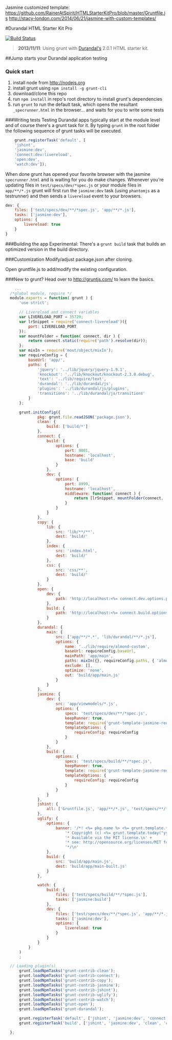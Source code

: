 Jasmine customized template:
https://github.com/RainerAtSpirit/HTMLStarterKitPro/blob/master/Gruntfile.js
http://stacy-london.com/2014/06/21/jasmine-with-custom-templates/

#Durandal HTML Starter Kit Pro

[![Build Status](https://travis-ci.org/RainerAtSpirit/HTMLStarterKitPro.png?branch=master)](https://travis-ci.org/RainerAtSpirit/HTMLStarterKitPro)
>  **2013/11/11**: Using grunt with [Durandal's](http://www.durandaljs.com) 2.0.1 HTML starter kit.

##Jump starts your Durandal application testing

### Quick start

1. install node from http://nodejs.org
2. install grunt using `npm install -g grunt-cli`
3. download/clone this repo
4. run `npm install` in repo's root directory to install grunt's dependencies
5. run `grunt` to run the default task, which opens the resultant `_specrunner.html` in the browser... and waits for
you to write some tests

###Writing tests
Testing Durandal apps typically start at the module level and of course there's a grunt task for it.
By typing `grunt` in the root folder the following sequence of grunt tasks will be executed.

```javascript
    grunt.registerTask('default', [
    'jshint',
    'jasmine:dev',
    'connect:dev:livereload',
    'open:dev',
    'watch:dev']);
```

When done grunt has opened your favorite browser with the jasmine `specrunner.html` and is waiting for you do make
changes. Whenever you're updating files in `test/specs/dev/*spec.js` or your module files in `app/**/*.js` grunt will
 first run the `jasmine:dev` task (using `phantomjs` as a testrunner) and then sends a `livereload` event to your
 browsers.

```javascript
dev: {
    files: ['test/specs/dev/**/*spec.js', 'app/**/*.js'],
    tasks: ['jasmine:dev'],
    options: {
        livereload: true
    }
}
```

###Building the app
Experimental: There's a `grunt build` task that builds an optimized version in the build directory.

###Customization
Modify/adjust package.json after cloning.

Open gruntfile.js to add/modify the existing configuration.


###New to grunt?
Head over to http://gruntjs.com/ to learn the basics.



```javascript
    ...
  /*global module, require */
  module.exports = function( grunt ) {
      'use strict';

      // Livereload and connect variables
      var LIVERELOAD_PORT = 35729;
      var lrSnippet = require('connect-livereload')({
          port: LIVERELOAD_PORT
      });
      var mountFolder = function( connect, dir ) {
          return connect.static(require('path').resolve(dir));
      };
      var mixIn = require('mout/object/mixIn');
      var requireConfig = {
          baseUrl: 'app/',
          paths: {
              'jquery': '../lib/jquery/jquery-1.9.1',
              'knockout': '../lib/knockout/knockout-2.3.0.debug',
              'text': '../lib/require/text',
              'durandal': '../lib/durandal/js',
              'plugins': '../lib/durandal/js/plugins',
              'transitions': '../lib/durandal/js/transitions'
          }
      };

      grunt.initConfig({
              pkg: grunt.file.readJSON('package.json'),
              clean: {
                  build: ['build/*']
              },
              connect: {
                  build: {
                      options: {
                          port: 9001,
                          hostname: 'localhost',
                          base: 'build'
                      }
                  },
                  dev: {
                      options: {
                          port: 8999,
                          hostname: 'localhost',
                          middleware: function( connect ) {
                              return [lrSnippet, mountFolder(connect, '.')];
                          }
                      }
                  }
              },
              copy: {
                  lib: {
                      src: 'lib/**/**',
                      dest: 'build/'
                  },
                  index: {
                      src: 'index.html',
                      dest: 'build/'
                  },
                  css: {
                      src: 'css/**',
                      dest: 'build/'
                  }
              },
              open: {
                  dev: {
                      path: 'http://localhost:<%= connect.dev.options.port %>/_SpecRunner.html'
                  },
                  build: {
                      path: 'http://localhost:<%= connect.build.options.port %>'
                  }
              },
              durandal: {
                  main: {
                      src: ['app/**/*.*', 'lib/durandal/**/*.js'],
                      options: {
                          name: '../lib/require/almond-custom',
                          baseUrl: requireConfig.baseUrl,
                          mainPath: 'app/main',
                          paths: mixIn({}, requireConfig.paths, { 'almond': '../lib/require/almond-custom.js' }),
                          exclude: [],
                          optimize: 'none',
                          out: 'build/app/main.js'
                      }
                  }
              },
              jasmine: {
                  dev: {
                      src: 'app/viewmodels/*.js',
                      options: {
                          specs: 'test/specs/dev/**/*spec.js',
                          keepRunner: true,
                          template: require('grunt-template-jasmine-requirejs'),
                          templateOptions: {
                              requireConfig: requireConfig
                          }
                      }
                  },
                  build: {
                      options: {
                          specs: 'test/specs/build/**/*spec.js',
                          keepRunner: true,
                          template: require('grunt-template-jasmine-requirejs'),
                          templateOptions: {
                              requireConfig: requireConfig
                          }
                      }
                  }
              },
              jshint: {
                  all: ['Gruntfile.js', 'app/**/*.js', 'test/specs/**/*.js']
              },
              uglify: {
                  options: {
                      banner: '/*! <%= pkg.name %> <%= grunt.template.today("yyyy-mm-dd") %> \n' +
                          '* Copyright (c) <%= grunt.template.today("yyyy") %> YourName/YourCompany \n' +
                          '* Available via the MIT license.\n' +
                          '* see: http://opensource.org/licenses/MIT for blueprint.\n' +
                          '*/\n'
                  },
                  build: {
                      src: 'build/app/main.js',
                      dest: 'build/app/main-built.js'
                  }
              },

              watch: {
                  build: {
                      files: ['test/specs/build/**/*spec.js'],
                      tasks: ['jasmine:build']
                  },
                  dev: {
                      files: ['test/specs/dev/**/*spec.js', 'app/**/*.js'],
                      tasks: ['jasmine:dev'],
                      options: {
                          livereload: true
                      }
                  }
              }
          }
      )
      ;

  // Loading plugin(s)
      grunt.loadNpmTasks('grunt-contrib-clean');
      grunt.loadNpmTasks('grunt-contrib-connect');
      grunt.loadNpmTasks('grunt-contrib-copy');
      grunt.loadNpmTasks('grunt-contrib-jasmine');
      grunt.loadNpmTasks('grunt-contrib-jshint');
      grunt.loadNpmTasks('grunt-contrib-uglify');
      grunt.loadNpmTasks('grunt-contrib-watch');
      grunt.loadNpmTasks('grunt-open');
      grunt.loadNpmTasks('grunt-durandal');

      grunt.registerTask('default', ['jshint', 'jasmine:dev', 'connect:dev:livereload', 'open:dev', 'watch:dev']);
      grunt.registerTask('build', ['jshint', 'jasmine:dev', 'clean', 'copy', 'durandal:main', 'uglify', 'jasmine:build', 'connect:build', 'open:build']);

  };

```

